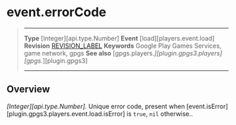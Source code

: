 # event.errorCode

> --------------------- ------------------------------------------------------------------------------------------
> __Type__              [Integer][api.type.Number]
> __Event__             [load][players.event.load]
> __Revision__          [REVISION_LABEL](REVISION_URL)
> __Keywords__          Google Play Games Services, game network, gpgs
> __See also__          [gpgs.players.*][plugin.gpgs3.players]
>                       [gpgs.*][plugin.gpgs3]
> --------------------- ------------------------------------------------------------------------------------------

## Overview

_[Integer][api.type.Number]._ Unique error code, present when [event.isError][plugin.gpgs3.players.event.load.isError] is `true`, `nil` otherwise..